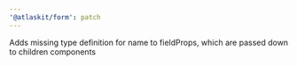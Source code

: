 ```yaml
---
'@atlaskit/form': patch
---
```


Adds missing type definition for name to fieldProps, which are passed down to children components
